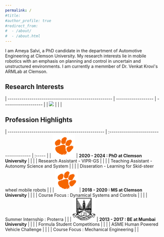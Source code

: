 ```yaml
---
permalink: /
#title: 
#author_profile: true
#redirect_from: 
#  - /about/
#  - /about.html
---
```



I am Ameya Salvi, a PhD candidate in the department of Automotive Engineering at Clemson University. My research interests lie in mobile robotics with an emphasis on planning and control in uncertain and unstructured environments. I am currently a memmber of Dr. Venkat Krovi's ARMLab at Clemson. 

<style>
table {
    border-collapse: collapse;
}
table, th, td {
   border: none;
}
blockquote {
    border-left: none;
    padding-left: 10px;
}
</style>


## Research Interests

| ----------------------------------------------------- | ------------------- | -------------------- |
| <img src="images/OutdoorAutonomyTN.png" width="200"/> |                     |                      |



## Profession Highlights



| ------------------------------------------------- | :-------------------------------------- | :-----  |
| <img src="images/Paw_RGB__Orange.jpg" width="75"/> | **2020 - 2024 : PhD at Clemson University** | | 
|                                                    | Research Assistant - VIPR-GS            | |
|                                                    | Teaching Assistant - Autonomy Science and System | |
|                                                    | Disseration - Learning for Skid-steer wheel mobile robots | |
| <img src="images/Paw_RGB__Orange.jpg" width="75"/> | **2018 - 2020 : MS at Clemson University**  | |
|                                                    | Course Focus : Dynamical Systems and Controls | |
|                                                    | Summer Internship : Proterra | |
| <img src="images/University_of_Mumbai.png" width="75"/> | **2013 - 2017 : BE at Mumbai University**  | |
|                                                    | Formula Student Competitions | |
|                                                    | ASME Human Powered Vehicle Challenge | |
|                                                    | Course Focus : Mechanical Engineering | |


